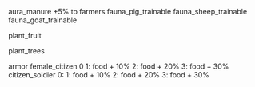 aura_manure
+5% to farmers
fauna_pig_trainable
fauna_sheep_trainable
fauna_goat_trainable

plant_fruit

plant_trees

armor
female_citizen 
    0
    1: food + 10%
    2: food + 20%
    3: food + 30%
citizen_soldier 
    0:
    1: food + 10%
    2: food + 20%
    3: food + 30%
